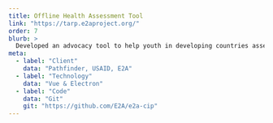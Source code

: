 ```yaml
---
title: Offline Health Assessment Tool
link: "https://tarp.e2aproject.org/"
order: 7
blurb: >
  Developed an advocacy tool to help youth in developing countries assess their country health plans in low-bandwith contexts
meta:
  - label: "Client"
    data: "Pathfinder, USAID, E2A"
  - label: "Technology"
    data: "Vue & Electron"
  - label: "Code"
    data: "Git"
    git: "https://github.com/E2A/e2a-cip" 
---
```

